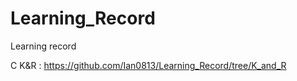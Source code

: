 # Learning_Record
Learning record


C K&R : https://github.com/Ian0813/Learning_Record/tree/K_and_R

